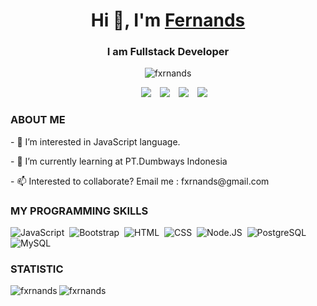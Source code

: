<h1 align="center">Hi 👋, I'm <a href="https://instagram.com/fxrnxnds/" target="blank">
Fernands</a></h1>
<h3 align="center">I am Fullstack Developer</h3>
<p margin-top:"40px" align="center"> <img src="https://komarev.com/ghpvc/?username=fxrnands" alt="fxrnands" /> </p>
<div align="center"  class="icons-social" style="margin-left: 10px;">
        <a style="margin-left: 10px;"  target="_blank" href="https://www.linkedin.com/in/fxrnands/">
			<img src="https://img.icons8.com/doodle/40/000000/linkedin--v2.png"></a>
        <a style="margin-left: 10px;" target="_blank" href="https://github.com/fxrnands">
		<img src="https://img.icons8.com/doodle/40/000000/github--v1.png"></a>
        <a style="margin-left: 10px;" target="_blank" href="https://instagram.com/fxrnxnds">
			<img src="https://img.icons8.com/doodle/40/000000/instagram-new--v2.png"></a>
		<a style="margin-left: 10px;" target="_blank" href="https://twitter.com/fxrnands">
			<img src="https://img.icons8.com/doodle/1x/twitter-squared--v2.png" ></a>
      </div>

<h3> ABOUT ME </h3>
<p>- 👀 I’m interested in JavaScript language.</p>
<p>- 🌱 I’m currently learning at PT.Dumbways Indonesia</p>
<p>- 📫 Interested to collaborate? Email me : fxrnands@gmail.com</p>

  
<h3>MY PROGRAMMING SKILLS</h3>

![JavaScript](https://img.shields.io/badge/-JavaScript-05122A?style=flat&logo=javascript)&nbsp;
![Bootstrap](https://img.shields.io/badge/-Bootstrap-05122A?style=flat&logo=bootstrap&logoColor=563D7C)&nbsp;
![HTML](https://img.shields.io/badge/-HTML-05122A?style=flat&logo=HTML5)&nbsp;
![CSS](https://img.shields.io/badge/-CSS-05122A?style=flat&logo=CSS3&logoColor=1572B6)&nbsp;
![Node.JS](https://img.shields.io/badge/-Node.js-05122A?style=flat&logo=node.js&logoColor=339933)&nbsp;
![PostgreSQL](https://img.shields.io/badge/-PostgreSQL-05122A?style=flat&logo=postgresql&logoColor=336791)&nbsp;
![MySQL](https://img.shields.io/badge/-MySQL-05122A?style=flat&logo=mysql&logoColor=4479A1)&nbsp;


<h3>STATISTIC</h3>
<img align="left" src="https://github-readme-stats.vercel.app/api/top-langs/?username=fxrnands&layout=default&theme=gotham&hide=html&hide_border=true&card_width=320" alt="fxrnands" /></p>
<img align="left" src="http://github-readme-streak-stats.herokuapp.com?user=fxrnands&theme=gotham&hide_border=true&date_format=M%20j%5B%2C%20Y%5D" alt="fxrnands" />








